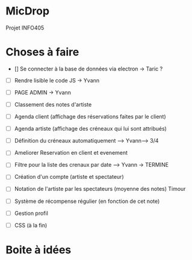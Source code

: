 # MicDrop
Projet INFO405

# Choses à faire

- [] Se connecter à la base de données via electron -> Taric ? 
- [ ] Rendre lisible le code JS -> Yvann
- [ ] PAGE ADMIN -> Yvann
- [ ] Classement des notes d'artiste
- [ ] Agenda client (affichage des réservations faites par le client) 
- [ ] Agenda artiste (affichage des créneaux qui lui sont attribués)
- [ ] Définition du créneaux automatiquement --> Yvann--> 3/4
- [ ] Ameliorer Reservation en client et evenement 
- [ ] Filtre pour la liste des crenaux par date --> Yvann -> TERMINE
- [ ] Création d'un compte (artiste et spectateur)
- [ ] Notation de l'artiste par les spectateurs (moyenne des notes) Timour
- [ ] Système de récompense régulier (en fonction de cet note)
- [ ] Gestion profil 
- [ ] CSS (à la fin)




# Boite à idées 
